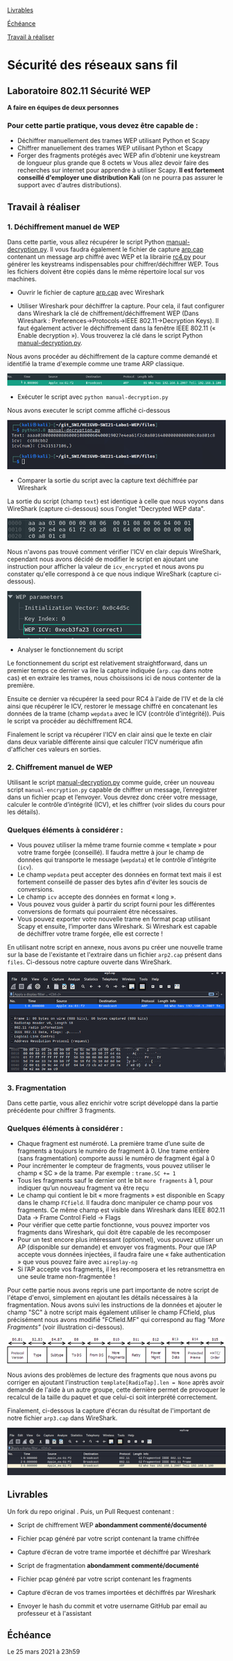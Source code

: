 [Livrables](#livrables)

[Échéance](#échéance)

[Travail à réaliser](#travail-à-réaliser)

# Sécurité des réseaux sans fil

## Laboratoire 802.11 Sécurité WEP

__A faire en équipes de deux personnes__

### Pour cette partie pratique, vous devez être capable de :

* Déchiffrer manuellement des trames WEP utilisant Python et Scapy
* Chiffrer manuellement des trames WEP utilisant Python et Scapy
* Forger des fragments protégés avec WEP afin d’obtenir une keystream de longueur plus grande que 8 octets
w
Vous allez devoir faire des recherches sur internet pour apprendre à utiliser Scapy. __Il est fortement conseillé d'employer une distribution Kali__ (on ne pourra pas assurer le support avec d'autres distributions). 


## Travail à réaliser

### 1. Déchiffrement manuel de WEP

Dans cette partie, vous allez récupérer le script Python [manual-decryption.py](files/manual-decryption.py). Il vous faudra également le fichier de capture [arp.cap](files/arp.cap) contenant un message arp chiffré avec WEP et la librairie [rc4.py](files/rc4.py) pour générer les keystreams indispensables pour chiffrer/déchiffrer WEP. Tous les fichiers doivent être copiés dans le même répertoire local sur vos machines.

- Ouvrir le fichier de capture [arp.cap](files/arp.cap) avec Wireshark
  
- Utiliser Wireshark pour déchiffrer la capture. Pour cela, il faut configurer dans Wireshark la clé de chiffrement/déchiffrement WEP (Dans Wireshark : Preferences&rarr;Protocols&rarr;IEEE 802.11&rarr;Decryption Keys). Il faut également activer le déchiffrement dans la fenêtre IEEE 802.11 (« Enable decryption »). Vous trouverez la clé dans le script Python [manual-decryption.py](files/manual-decryption.py).

Nous avons procéder au déchiffrement de la capture comme demandé et identifié la trame d'exemple comme une trame ARP classique.

![](img/wireshark.png)

- Exécuter le script avec `python manual-decryption.py`

Nous avons executer le script comme affiché ci-dessous

![](img/script1.png)

- Comparer la sortie du script avec la capture text déchiffrée par Wireshark

La sortie du script (champ `text`) est identique à celle que nous voyons dans WireShark (capture ci-dessous) sous l'onglet "Decrypted WEP data".

![](img/wireshark2.png)

Nous n'avons pas trouvé comment vérifier l'ICV en clair depuis WireShark, cependant nous avons décidé de modifier le script en ajoutant une instruction pour afficher la valeur de `icv_encrypted` et nous avons pu constater qu'elle correspond à ce que nous indique WireShark (capture ci-dessous).

![](img/wireshark3.png)

- Analyser le fonctionnement du script

Le fonctionnement du script est relativement straightforward, dans un premier temps ce dernier va lire la capture indiquée (`arp.cap` dans notre cas) et en extraire les trames, nous choissisons ici de nous contenter de la première.

Ensuite ce dernier va récupérer la seed pour RC4 à l'aide de l'IV et de la clé ainsi que récupérer le ICV, restorer le message chiffré en concatenant les données de la trame (champ `wepdata` avec le ICV (contrôle d'intégrité)). Puis le script va procéder au déchiffrement RC4.

Finalement le script va récupérer l'ICV en clair ainsi que le texte en clair dans deux variable différente ainsi que calculer l'ICV numérique afin d'afficher ces valeurs en sorties.

### 2. Chiffrement manuel de WEP

Utilisant le script [manual-decryption.py](files/manual-decryption.py) comme guide, créer un nouveau script `manual-encryption.py` capable de chiffrer un message, l’enregistrer dans un fichier pcap et l’envoyer.
Vous devrez donc créer votre message, calculer le contrôle d’intégrité (ICV), et les chiffrer (voir slides du cours pour les détails).


### Quelques éléments à considérer :

- Vous pouvez utiliser la même trame fournie comme « template » pour votre trame forgée (conseillé). Il faudra mettre à jour le champ de données qui transporte le message (`wepdata`) et le contrôle d’intégrite (`icv`).
- Le champ `wepdata` peut accepter des données en format text mais il est fortement conseillé de passer des bytes afin d'éviter les soucis de conversions.
- Le champ `icv` accepte des données en format « long ».
- Vous pouvez vous guider à partir du script fourni pour les différentes conversions de formats qui pourraient être nécessaires.
- Vous pouvez exporter votre nouvelle trame en format pcap utilisant Scapy et ensuite, l’importer dans Wireshark. Si Wireshark est capable de déchiffrer votre trame forgée, elle est correcte !


En utilisant notre script en annexe, nous avons pu créer une nouvelle trame sur la base de l'existante et l'extraire dans un fichier `arp2.cap` présent dans `files`. Ci-dessous notre capture ouverte dans WireShark.

![](img/wireshark4.png)


### 3. Fragmentation

Dans cette partie, vous allez enrichir votre script développé dans la partie précédente pour chiffrer 3 fragments.

### Quelques éléments à considérer :

- Chaque fragment est numéroté. La première trame d’une suite de fragments a toujours le numéro de fragment à 0. Une trame entière (sans fragmentation) comporte aussi le numéro de fragment égal à 0
- Pour incrémenter le compteur de fragments, vous pouvez utiliser le champ « SC » de la trame. Par exemple : `trame.SC += 1`
- Tous les fragments sauf le dernier ont le bit `more fragments` à 1, pour indiquer qu’un nouveau fragment va être reçu
- Le champ qui contient le bit « more fragments » est disponible en Scapy dans le champ `FCfield`. Il faudra donc manipuler ce champ pour vos fragments. Ce même champ est visible dans Wireshark dans IEEE 802.11 Data &rarr; Frame Control Field &rarr; Flags
- Pour vérifier que cette partie fonctionne, vous pouvez importer vos fragments dans Wireshark, qui doit être capable de les recomposer
- Pour un test encore plus intéressant (optionnel), vous pouvez utiliser un AP (disponible sur demande) et envoyer vos fragments. Pour que l’AP accepte vous données injectées, il faudra faire une « fake authentication » que vous pouvez faire avec `aireplay-ng`
- Si l’AP accepte vos fragments, il les recomposera et les retransmettra en une seule trame non-fragmentée !

Pour cette partie nous avons repris une part importante de notre script de l'étape d'envoi, simplement en ajoutant les détails nécessaires à la fragmentation. Nous avons suivi les instructions de la données et ajouter le champ "SC" à notre script mais également utiliser le champ FCfield, plus précisément nous avons modifié "FCfield.MF" qui correspond au flag *"More Fragments"* (voir illustration ci-dessous).

![](img/framecontrol.png)

Nous avions des problèmes de lecture des fragments que nous avons pu corriger en ajoutant l'instruction `template[RadioTap].len = None` après avoir demandé de l'aide à un autre groupe, cette dernière permet de provoquer le recalcul de la taille du paquet et que celui-ci soit interprété correctement. 

Finalement, ci-dessous la capture d'écran du résultat de l'important de notre fichier `arp3.cap` dans WireShark.

![](img/wireshark5.png)

## Livrables

Un fork du repo original . Puis, un Pull Request contenant :

-	Script de chiffrement WEP **abondamment commenté/documenté**
  - Fichier pcap généré par votre script contenant la trame chiffrée
  - Capture d’écran de votre trame importée et déchiffré par Wireshark
-	Script de fragmentation **abondamment commenté/documenté**
  - Fichier pcap généré par votre script contenant les fragments
  - Capture d’écran de vos trames importées et déchiffrés par Wireshark 

-	Envoyer le hash du commit et votre username GitHub par email au professeur et à l'assistant


## Échéance

Le 25 mars 2021 à 23h59

